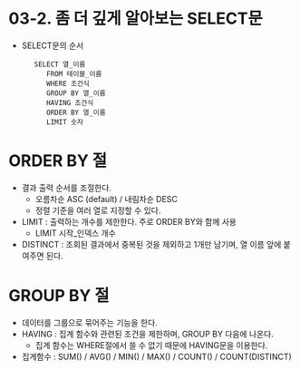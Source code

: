 03-2. 좀 더 깊게 알아보는 SELECT문
==========================
- SELECT문의 순서

         SELECT 열_이름
            FROM 테이블_이름
            WHERE 조건식
            GROUP BY 열_이름
            HAVING 조건식
            ORDER BY 열_이름
            LIMIT 숫자


# ORDER BY 절
- 결과 출력 순서를 조절한다.
  - 오름차순 ASC (default) / 내림차순 DESC
  - 정렬 기준을 여러 열로 지정할 수 있다.
- LIMIT : 출력하는 개수를 제한한다. 주로 ORDER BY와 함께 사용
  - LIMIT 시작_인덱스 개수
- DISTINCT : 조회된 결과에서 중복된 것을 제외하고 1개만 남기며, 열 이름 앞에 붙여주면 된다.

# GROUP BY 절
- 데이터를 그룹으로 묶어주는 기능을 한다.
- HAVING : 집계 함수와 관련된 조건을 제한하며, GROUP BY 다음에 나온다.
  - 집계 함수는 WHERE절에서 쓸 수 없기 때문에 HAVING문을 이용한다.
- 집계함수 : SUM() / AVG() / MIN() / MAX() / COUNT() / COUNT(DISTINCT)
